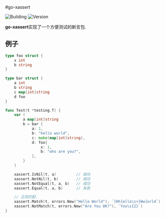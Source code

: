 #go-xassert

![Building](https://img.shields.io/badge/building-passing-green.svg)
![Version](https://img.shields.io/badge/version-1.2.1-blue.svg)

**go-xassert**实现了一个方便测试的断言包.


## 例子

```go
type foo struct {
    x int
    b string
}

type bar struct {
    a int
    b string
    c map[int]string
    d foo
}

func Test(t *testing.T) {
    var (
        a map[int]string
        b = bar {
            a: 1,
            b: "hello world",
            c: make(map[int]string),
            d: foo{
                x: 1,
                b: "who are you?",
            },
        }
    )

    xassert.IsNil(t, a)         // 成功
    xassert.NotNil(t, b)        // 成功
    xassert.NotEqual(t, a, b)   // 成功
    xassert.Equal(t, a, b)      // 失败

    // 正则匹配.
	xassert.Match(t, errors.New("Hello World"), `[Hh]ello\s+[Ww]orld`)
	xassert.NotMatch(t, errors.New("Are You OK?"), `You\s{2}`)
}

```
